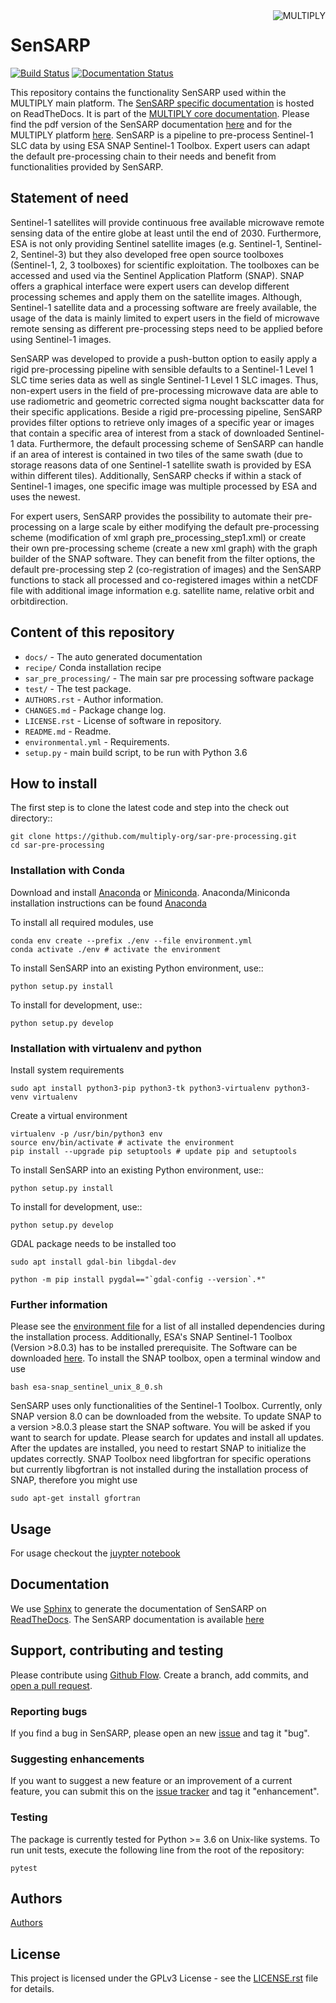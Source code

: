 <img alt="MULTIPLY" align="right" src="https://raw.githubusercontent.com/multiply-org/sar-pre-processing/master/docs/images/multiply_multi_colour.png" />

# SenSARP

[![Build Status](https://www.travis-ci.com/multiply-org/sar-pre-processing.svg?branch=master)](https://travis-ci.com/McWhity/sar-pre-processing)
[![Documentation Status](https://readthedocs.org/projects/multiply-sar-pre-processing/badge/?version=master)](https://multiply-sar-pre-processing.readthedocs.io/en/master/?badge=master)

This repository contains the functionality SenSARP used within the MULTIPLY main platform.
The [SenSARP specific documentation](https://multiply-sar-pre-processing.readthedocs.io/en/master/) is hosted on ReadTheDocs. It is part of the [MULTIPLY core documentation](http://multiply.readthedocs.io/).
Please find the pdf version of the SenSARP documentation [here](https://multiply-sar-pre-processing.readthedocs.io/_/downloads/en/master/pdf/) and for the MULTIPLY platform [here](https://readthedocs.org/projects/multiply/downloads/pdf/latest/).
SenSARP is a pipeline to pre-process Sentinel-1 SLC data by using ESA SNAP Sentinel-1 Toolbox.
Expert users can adapt the default pre-processing chain to their needs and benefit from functionalities provided by SenSARP.

## Statement of need

Sentinel-1 satellites will provide continuous free available microwave remote sensing data of the entire globe at least until the end of 2030.
Furthermore, ESA is not only providing Sentinel satellite images (e.g. Sentinel-1, Sentinel-2, Sentinel-3) but they also developed free open source toolboxes (Sentinel-1, 2, 3 toolboxes) for scientific exploitation.
The toolboxes can be accessed and used via the Sentinel Application Platform (SNAP).
SNAP offers a graphical interface were expert users can develop different processing schemes and apply them on the satellite images.
Although, Sentinel-1 satellite data and a processing software are freely available, the usage of the data is mainly limited to expert users in the field of microwave remote sensing as different pre-processing steps need to be applied before using Sentinel-1 images.

SenSARP was developed to provide a push-button option to easily apply a rigid pre-processing pipeline with sensible defaults to a Sentinel-1 Level 1 SLC time series data as well as single Sentinel-1 Level 1 SLC images.
Thus, non-expert users in the field of pre-processing microwave data are able to use radiometric and geometric corrected sigma nought backscatter data for their specific applications.
Beside a rigid pre-processing pipeline, SenSARP provides filter options to retrieve only images of a specific year or images that contain a specific area of interest from a stack of downloaded Sentinel-1 data.
Furthermore, the default processing scheme of SenSARP can handle if an area of interest is contained in two tiles of the same swath (due to storage reasons data of one Sentinel-1 satellite swath is provided by ESA within different tiles).
Additionally, SenSARP checks if within a stack of Sentinel-1 images, one specific image was multiple processed by ESA and uses the newest.

For expert users, SenSARP provides the possibility to automate their pre-processing on a large scale by either modifying the default pre-processing scheme (modification of xml graph pre_processing_step1.xml) or create their own pre-processing scheme (create a new xml graph) with the graph builder of the SNAP software.
They can benefit from the filter options, the default pre-processing step 2 (co-registration of images) and the SenSARP functions to stack all processed and co-registered images within a netCDF file with additional image information e.g. satellite name, relative orbit and orbitdirection.

## Content of this repository

* `docs/` - The auto generated documentation
* `recipe/` Conda installation recipe
* `sar_pre_processing/` - The main sar pre processing software package
* `test/` - The test package.
* `AUTHORS.rst` - Author information.
* `CHANGES.md` - Package change log.
* `LICENSE.rst` - License of software in repository.
* `README.md` - Readme.
* `environmental.yml` - Requirements.
* `setup.py` - main build script, to be run with Python 3.6

## How to install

The first step is to clone the latest code and step into the check out directory::

    git clone https://github.com/multiply-org/sar-pre-processing.git
    cd sar-pre-processing

### Installation with Conda

Download and install [Anaconda](https://www.anaconda.com/products/individual) or [Miniconda](https://docs.conda.io/en/latest/miniconda.html). Anaconda/Miniconda installation instructions can be found [Anaconda](https://conda.io/projects/conda/en/latest/user-guide/install/linux.html#install-linux-silent)

To install all required modules, use

    conda env create --prefix ./env --file environment.yml
    conda activate ./env # activate the environment

To install SenSARP into an existing Python environment, use::

    python setup.py install

To install for development, use::

    python setup.py develop

### Installation with virtualenv and python

Install system requirements

    sudo apt install python3-pip python3-tk python3-virtualenv python3-venv virtualenv

Create a virtual environment

    virtualenv -p /usr/bin/python3 env
    source env/bin/activate # activate the environment
    pip install --upgrade pip setuptools # update pip and setuptools

To install SenSARP into an existing Python environment, use::

    python setup.py install

To install for development, use::

    python setup.py develop

GDAL package needs to be installed too

    sudo apt install gdal-bin libgdal-dev

    python -m pip install pygdal=="`gdal-config --version`.*"


### Further information

Please see the [environment file](environment.yml) for a list of all installed dependencies during the installation process.
Additionally, ESA's SNAP Sentinel-1 Toolbox (Version >8.0.3) has to be installed prerequisite. The Software can be downloaded [here](http://step.esa.int/main/download/snap-download/). To install the SNAP toolbox, open a terminal window and use

    bash esa-snap_sentinel_unix_8_0.sh

SenSARP uses only functionalities of the Sentinel-1 Toolbox.
Currently, only SNAP version 8.0 can be downloaded from the website.
To update SNAP to a version >8.0.3 please start the SNAP software.
You will be asked if you want to search for update.
Please search for updates and install all updates.
After the updates are installed, you need to restart SNAP to initialize the updates correctly.
SNAP Toolbox need libgfortran for specific operations but currently libgfortran is not installed during the installation process of SNAP, therefore you might use

    sudo apt-get install gfortran

## Usage

For usage checkout the [juypter notebook](https://nbviewer.jupyter.org/github/multiply-org/sar-pre-processing/tree/master/docs/notebooks/)

## Documentation

We use [Sphinx](http://www.sphinx-doc.org/en/stable/rest.html) to generate the documentation of SenSARP on [ReadTheDocs](https://multiply.readthedocs.io/). The SenSARP documentation is available [here](https://multiply-sar-pre-processing.readthedocs.io/en/latest/)

## Support, contributing and testing
Please contribute using [Github Flow](https://guides.github.com/introduction/flow/). Create a branch, add commits, and [open a pull request](https://github.com/multiply-org/sar-pre-processing/issues/new).

### Reporting bugs
If you find a bug in SenSARP, please open an new [issue](https://github.com/multiply-org/sar-pre-processing/issues/new) and tag it "bug".

### Suggesting enhancements
If you want to suggest a new feature or an improvement of a current feature, you can submit this on the [issue tracker](https://github.com/multiply-org/sar-pre-processing/issues/new) and tag it "enhancement".

### Testing

The package is currently tested for Python >= 3.6 on Unix-like systems.
To run unit tests, execute the following line from the root of the repository:

    pytest

## Authors

[Authors](AUTHORS.rst)

## License

This project is licensed under the GPLv3 License - see the [LICENSE.rst](LICENSE.rst) file for details.

